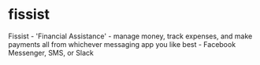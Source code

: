 # fissist
Fissist - 'Financial Assistance' - manage money, track expenses, and make payments all from whichever messaging app you like best - Facebook Messenger, SMS, or Slack

